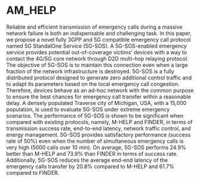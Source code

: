 # AM_HELP

Reliable and efficient transmission of emergency calls during a massive network failure is both an 
indispensable and challenging task. In this paper, we propose a novel fully 3GPP and 5G compatible emergency
call protocol named 5G StandalOne Service (5G-SOS). A 5G-SOS-enabled emergency service provides potential
out-of-coverage victims’ devices with a way to contact the 4G/5G core network through D2D multi-hop relaying protocol. 
The objective of 5G-SOS is to maintain this connection even when a large fraction of the network infrastructure is destroyed.
5G-SOS is a fully distributed protocol designed to generate zero additional control traffic and to adapt its parameters based
on the local emergency call congestion. Therefore, devices behave as an ad-hoc network with the common purpose to ensure the best
chances for emergency call transfer within a reasonable delay. A densely populated Traverse city of Michigan, USA,
with a 15,000 population, is used to evaluate 5G-SOS under extreme emergency scenarios. The performance of 5G-SOS is 
shown to be significant when compared with existing protocols, namely, M-HELP and FINDER, in terms of transmission success rate,
end-to-end latency, network traffic control, and energy management. 5G-SOS provides satisfactory performance (success rate of 50%)
even when the number of simultaneous emergency calls is very high (5000 calls over 10 min). On average, 5G-SOS performs 24.9% better
than M-HELP and 73.9% than FINDER in terms of success rate. 
Additionally, 5G-SOS reduces the average end-end latency of the emergency calls transfer by 20.8% compared to M-HELP and 61.7% compared to FINDER.
